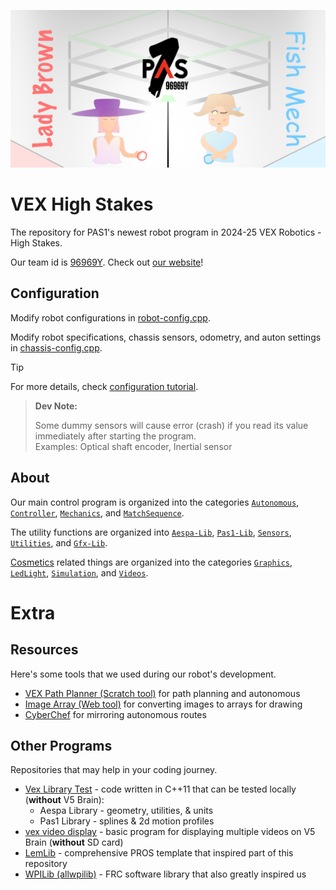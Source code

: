 ![Lady Brown (red) and Fish Mech (blue)](/docs/assets/high-stakes-repo-thumbnail.png "High Stakes fan art")

# VEX High Stakes

The repository for PAS1's newest robot program in 2024-25 VEX Robotics - High Stakes.

Our team id is [96969Y](https://www.robotevents.com/teams/VRC/96969Y). Check out [our website](https://mariochao.github.io/vex-pas1/)!


## Configuration

Modify robot configurations in [robot-config.cpp](./src/robot-config.cpp).

Modify robot specifications, chassis sensors, odometry, and auton settings in [chassis-config.cpp](./src/chassis-config.cpp).

> [!TIP]
>
> For more details, check [configuration tutorial](./configuration.md).

> **Dev Note:**
>
> Some dummy sensors will cause error (crash) if you read its value immediately after starting the program.<br>
> Examples: Optical shaft encoder, Inertial sensor


## About

Our main control program is organized into the categories [`Autonomous`](./include/Autonomous/), [`Controller`](./include/Controller/), [`Mechanics`](./include/Mechanics/), and [`MatchSequence`](./include/MatchSequence/).

The utility functions are organized into [`Aespa-Lib`](./include/Aespa-Lib/), [`Pas1-Lib`](./include/Pas1-Lib/), [`Sensors`](./include/Sensors/), [`Utilities`](./include/Utilities/), and [`Gfx-Lib`](./include/Gfx-Lib/).

[Cosmetics](./include/Cosmetics/) related things are organized into the categories [`Graphics`](./include/Cosmetics/Graphics/), [`LedLight`](./include/Cosmetics/LedLight/), [`Simulation`](./include/Cosmetics/Simulation/), and [`Videos`](./include/Cosmetics/Videos/).


# Extra


## Resources

Here's some tools that we used during our robot's development.

- [VEX Path Planner (Scratch tool)](https://scratch.mit.edu/projects/921506148/) for path planning and autonomous
- [Image Array (Web tool)](https://mariochao.github.io/image-array/) for converting images to arrays for drawing
- [CyberChef](https://gchq.github.io/CyberChef/) for mirroring autonomous routes


## Other Programs

Repositories that may help in your coding journey.

- [Vex Library Test](https://github.com/MarioChao/Vex-Library-Test) - code written in C++11 that can be tested locally (**without** V5 Brain):
	- Aespa Library - geometry, utilities, & units
	- Pas1 Library - splines & 2d motion profiles
- [vex video display](https://github.com/MarioChao/vex-video-display) - basic program for displaying multiple videos on V5 Brain (**without** SD card)
- [LemLib](https://github.com/LemLib/LemLib) - comprehensive PROS template that inspired part of this repository
- [WPILib (allwpilib)](https://github.com/wpilibsuite/allwpilib) - FRC software library that also greatly inspired us
